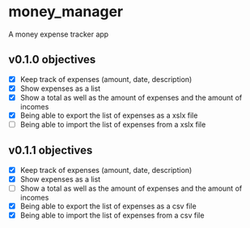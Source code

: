 # money_manager

A money expense tracker app

## v0.1.0 objectives

- [x] Keep track of expenses (amount, date, description)
- [x] Show expenses as a list
- [x] Show a total as well as the amount of expenses and the amount of incomes
- [x] Being able to export the list of expenses as a xslx file
- [ ] Being able to import the list of expenses from a xslx file

## v0.1.1 objectives

- [x] Keep track of expenses (amount, date, description)
- [x] Show expenses as a list
- [ ] Show a total as well as the amount of expenses and the amount of incomes
- [x] Being able to export the list of expenses as a csv file
- [x] Being able to import the list of expenses from a csv file

